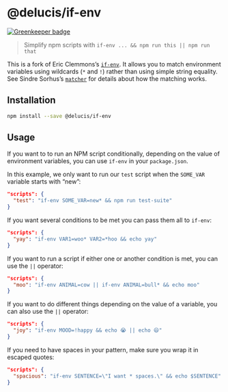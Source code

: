 # @delucis/if-env

[![Greenkeeper badge](https://badges.greenkeeper.io/delucis/if-env.svg)](https://greenkeeper.io/)

> Simplify npm scripts with `if-env ... && npm run this || npm run that`

This is a fork of Eric Clemmons’s [`if-env`](https://github.com/ericclemmons/if-env). It allows you to match environment variables using wildcards (`*` and `!`) rather than using simple string equality. See Sindre Sorhus’s [`matcher`](https://github.com/sindresorhus/matcher) for details about how the matching works.

## Installation

```sh
npm install --save @delucis/if-env
```

## Usage

If you want to to run an NPM script conditionally, depending on the value of environment variables, you can use `if-env` in your `package.json`.

In this example, we only want to run our `test` script when the `SOME_VAR` variable starts with “new”:

```json
"scripts": {
  "test": "if-env SOME_VAR=new* && npm run test-suite"
}
```

If you want several conditions to be met you can pass them all to `if-env`:

```json
"scripts": {
  "yay": "if-env VAR1=woo* VAR2=*hoo && echo yay"
}
```

If you want to run a script if either one or another condition is met, you can use the `||` operator:

```json
"scripts": {
  "moo": "if-env ANIMAL=cow || if-env ANIMAL=bull* && echo moo"
}
```

If you want to do different things depending on the value of a variable, you can also use the `||` operator:

```json
"scripts": {
  "joy": "if-env MOOD=!happy && echo 😭 || echo 😄"
}
```

If you need to have spaces in your pattern, make sure you wrap it in escaped quotes:

```json
"scripts": {
  "spacious": "if-env SENTENCE=\"I want * spaces.\" && echo $SENTENCE"
}
```
